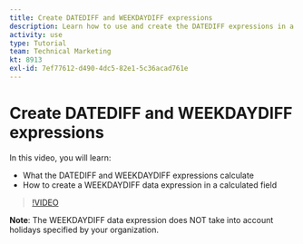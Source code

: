 ```yaml
---
title: Create DATEDIFF and WEEKDAYDIFF expressions
description: Learn how to use and create the DATEDIFF expressions in a calculated field in Adobe [!DNL Workfront].
activity: use
type: Tutorial
team: Technical Marketing
kt: 8913
exl-id: 7ef77612-d490-4dc5-82e1-5c36acad761e
---
```

# Create DATEDIFF and WEEKDAYDIFF expressions

In this video, you will learn:

* What the DATEDIFF and WEEKDAYDIFF expressions calculate
* How to create a WEEKDAYDIFF data expression in a calculated field

>[!VIDEO](https://video.tv.adobe.com/v/335176/?quality=12)

**Note**: The WEEKDAYDIFF data expression does NOT take into account holidays specified by your organization.
